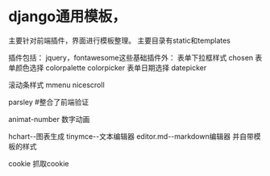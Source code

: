 # django通用模板，
主要针对前端插件，界面进行模板整理。
主要目录有static和templates

插件包括：
jquery，fontawesome这些基础插件外：
表单下拉框样式
chosen
表单颜色选择
colorpalette
colorpicker
表单日期选择
datepicker

滚动条样式
mmenu
nicescroll

parsley  #整合了前端验证

animat-number  数字动画


hchart--图表生成
tinymce--文本编辑器
editor.md--markdown编辑器
并自带模板的样式

cookie   抓取cookie

